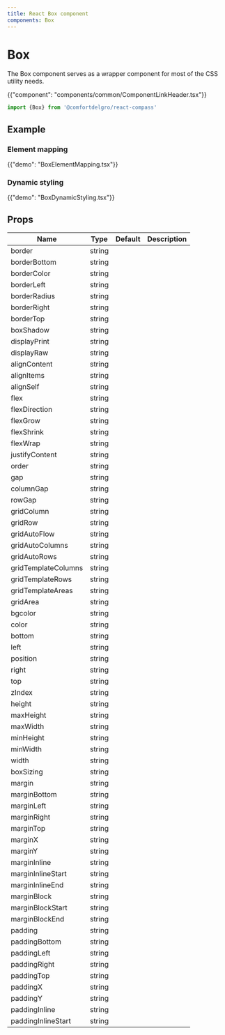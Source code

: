 ```yaml
---
title: React Box component
components: Box
---
```


# Box

<p class="description">The Box component serves as a wrapper component for most of the CSS utility needs.</p>

{{"component": "components/common/ComponentLinkHeader.tsx"}}

```jsx
import {Box} from '@comfortdelgro/react-compass'
```


## Example

### Element mapping

{{"demo": "BoxElementMapping.tsx"}}

### Dynamic styling

{{"demo": "BoxDynamicStyling.tsx"}}

## Props

| Name                | Type   | Default | Description |
| ------------------- | ------ | ------- | ----------- |
| border              | string |         |             |
| borderBottom        | string |         |             |
| borderColor         | string |         |             |
| borderLeft          | string |         |             |
| borderRadius        | string |         |             |
| borderRight         | string |         |             |
| borderTop           | string |         |             |
| boxShadow           | string |         |             |
| displayPrint        | string |         |             |
| displayRaw          | string |         |             |
| alignContent        | string |         |             |
| alignItems          | string |         |             |
| alignSelf           | string |         |             |
| flex                | string |         |             |
| flexDirection       | string |         |             |
| flexGrow            | string |         |             |
| flexShrink          | string |         |             |
| flexWrap            | string |         |             |
| justifyContent      | string |         |             |
| order               | string |         |             |
| gap                 | string |         |             |
| columnGap           | string |         |             |
| rowGap              | string |         |             |
| gridColumn          | string |         |             |
| gridRow             | string |         |             |
| gridAutoFlow        | string |         |             |
| gridAutoColumns     | string |         |             |
| gridAutoRows        | string |         |             |
| gridTemplateColumns | string |         |             |
| gridTemplateRows    | string |         |             |
| gridTemplateAreas   | string |         |             |
| gridArea            | string |         |             |
| bgcolor             | string |         |             |
| color               | string |         |             |
| bottom              | string |         |             |
| left                | string |         |             |
| position            | string |         |             |
| right               | string |         |             |
| top                 | string |         |             |
| zIndex              | string |         |             |
| height              | string |         |             |
| maxHeight           | string |         |             |
| maxWidth            | string |         |             |
| minHeight           | string |         |             |
| minWidth            | string |         |             |
| width               | string |         |             |
| boxSizing           | string |         |             |
| margin              | string |         |             |
| marginBottom        | string |         |             |
| marginLeft          | string |         |             |
| marginRight         | string |         |             |
| marginTop           | string |         |             |
| marginX             | string |         |             |
| marginY             | string |         |             |
| marginInline        | string |         |             |
| marginInlineStart   | string |         |             |
| marginInlineEnd     | string |         |             |
| marginBlock         | string |         |             |
| marginBlockStart    | string |         |             |
| marginBlockEnd      | string |         |             |
| padding             | string |         |             |
| paddingBottom       | string |         |             |
| paddingLeft         | string |         |             |
| paddingRight        | string |         |             |
| paddingTop          | string |         |             |
| paddingX            | string |         |             |
| paddingY            | string |         |             |
| paddingInline       | string |         |             |
| paddingInlineStart  | string |         |             |
